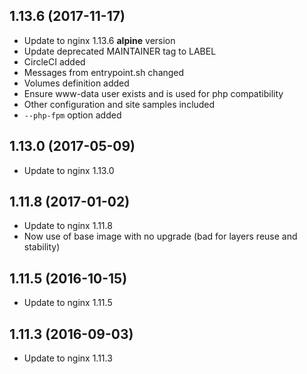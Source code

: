 
## 1.13.6 (2017-11-17)
- Update to nginx 1.13.6 **alpine** version
- Update deprecated MAINTAINER tag to LABEL
- CircleCI added
- Messages from entrypoint.sh changed
- Volumes definition added
- Ensure www-data user exists and is used for php compatibility
- Other configuration and site samples included
- `--php-fpm` option added

## 1.13.0 (2017-05-09)
- Update to nginx 1.13.0

## 1.11.8 (2017-01-02)
- Update to nginx 1.11.8
- Now use of base image with no upgrade (bad for layers reuse and stability)

## 1.11.5 (2016-10-15)
- Update to nginx 1.11.5

## 1.11.3 (2016-09-03)
- Update to nginx 1.11.3
